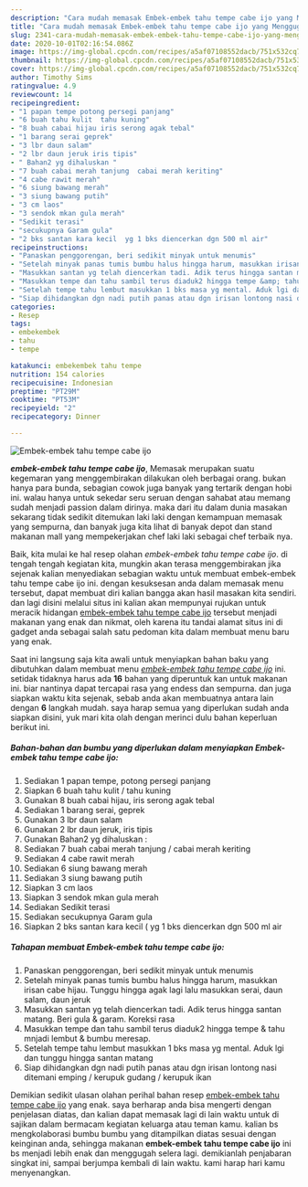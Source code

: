 ```yaml
---
description: "Cara mudah memasak Embek-embek tahu tempe cabe ijo yang Menggugah Selera"
title: "Cara mudah memasak Embek-embek tahu tempe cabe ijo yang Menggugah Selera"
slug: 2341-cara-mudah-memasak-embek-embek-tahu-tempe-cabe-ijo-yang-menggugah-selera
date: 2020-10-01T02:16:54.086Z
image: https://img-global.cpcdn.com/recipes/a5af07108552dacb/751x532cq70/embek-embek-tahu-tempe-cabe-ijo-foto-resep-utama.jpg
thumbnail: https://img-global.cpcdn.com/recipes/a5af07108552dacb/751x532cq70/embek-embek-tahu-tempe-cabe-ijo-foto-resep-utama.jpg
cover: https://img-global.cpcdn.com/recipes/a5af07108552dacb/751x532cq70/embek-embek-tahu-tempe-cabe-ijo-foto-resep-utama.jpg
author: Timothy Sims
ratingvalue: 4.9
reviewcount: 14
recipeingredient:
- "1 papan tempe potong persegi panjang"
- "6 buah tahu kulit  tahu kuning"
- "8 buah cabai hijau iris serong agak tebal"
- "1 barang serai geprek"
- "3 lbr daun salam"
- "2 lbr daun jeruk iris tipis"
- " Bahan2 yg dihaluskan "
- "7 buah cabai merah tanjung  cabai merah keriting"
- "4 cabe rawit merah"
- "6 siung bawang merah"
- "3 siung bawang putih"
- "3 cm laos"
- "3 sendok mkan gula merah"
- "Sedikit terasi"
- "secukupnya Garam gula"
- "2 bks santan kara kecil  yg 1 bks diencerkan dgn 500 ml air"
recipeinstructions:
- "Panaskan penggorengan, beri sedikit minyak untuk menumis"
- "Setelah minyak panas tumis bumbu halus hingga harum, masukkan irisan cabe hijau. Tunggu hingga agak lagi lalu masukkan serai, daun salam, daun jeruk"
- "Masukkan santan yg telah diencerkan tadi. Adik terus hingga santan matang. Beri gula &amp; garam. Koreksi rasa"
- "Masukkan tempe dan tahu sambil terus diaduk2 hingga tempe &amp; tahu mnjadi lembut &amp; bumbu meresap."
- "Setelah tempe tahu lembut masukkan 1 bks masa yg mental. Aduk lgi dan tunggu hingga santan matang"
- "Siap dihidangkan dgn nadi putih panas atau dgn irisan lontong nasi ditemani emping / kerupuk gudang / kerupuk ikan"
categories:
- Resep
tags:
- embekembek
- tahu
- tempe

katakunci: embekembek tahu tempe 
nutrition: 154 calories
recipecuisine: Indonesian
preptime: "PT29M"
cooktime: "PT53M"
recipeyield: "2"
recipecategory: Dinner

---
```



![Embek-embek tahu tempe cabe ijo](https://img-global.cpcdn.com/recipes/a5af07108552dacb/751x532cq70/embek-embek-tahu-tempe-cabe-ijo-foto-resep-utama.jpg)

<b><i>embek-embek tahu tempe cabe ijo</i></b>, Memasak merupakan suatu kegemaran yang menggembirakan dilakukan oleh berbagai orang. bukan hanya para bunda, sebagian cowok juga banyak yang tertarik dengan hobi ini. walau hanya untuk sekedar seru seruan dengan sahabat atau memang sudah menjadi passion dalam dirinya. maka dari itu dalam dunia masakan sekarang tidak sedikit ditemukan laki laki dengan kemampuan memasak yang sempurna, dan banyak juga kita lihat di banyak depot dan stand makanan mall yang mempekerjakan chef laki laki sebagai chef terbaik nya.



Baik, kita mulai ke hal resep olahan <i>embek-embek tahu tempe cabe ijo</i>. di tengah tengah kegiatan kita, mungkin akan terasa menggembirakan jika sejenak kalian menyediakan sebagian waktu untuk membuat embek-embek tahu tempe cabe ijo ini. dengan kesuksesan anda dalam memasak menu tersebut, dapat membuat diri kalian bangga akan hasil masakan kita sendiri. dan lagi disini melalui situs ini kalian akan mempunyai rujukan untuk meracik hidangan <u>embek-embek tahu tempe cabe ijo</u> tersebut menjadi makanan yang enak dan nikmat, oleh karena itu tandai alamat situs ini di gadget anda sebagai salah satu pedoman kita dalam membuat menu baru yang enak.


Saat ini langsung saja kita awali untuk menyiapkan bahan baku yang dibutuhkan dalam membuat menu <u><i>embek-embek tahu tempe cabe ijo</i></u> ini. setidak tidaknya harus ada <b>16</b> bahan yang diperuntuk kan untuk makanan ini. biar nantinya dapat tercapai rasa yang endess dan sempurna. dan juga siapkan waktu kita sejenak, sebab anda akan membuatnya antara lain dengan <b>6</b> langkah mudah. saya harap semua yang diperlukan sudah anda siapkan disini, yuk mari kita olah dengan merinci dulu bahan keperluan berikut ini.

<!--inarticleads1-->

##### Bahan-bahan dan bumbu yang diperlukan dalam menyiapkan Embek-embek tahu tempe cabe ijo:

1. Sediakan 1 papan tempe, potong persegi panjang
1. Siapkan 6 buah tahu kulit / tahu kuning
1. Gunakan 8 buah cabai hijau, iris serong agak tebal
1. Sediakan 1 barang serai, geprek
1. Gunakan 3 lbr daun salam
1. Gunakan 2 lbr daun jeruk, iris tipis
1. Gunakan  Bahan2 yg dihaluskan :
1. Sediakan 7 buah cabai merah tanjung / cabai merah keriting
1. Sediakan 4 cabe rawit merah
1. Sediakan 6 siung bawang merah
1. Sediakan 3 siung bawang putih
1. Siapkan 3 cm laos
1. Siapkan 3 sendok mkan gula merah
1. Sediakan Sedikit terasi
1. Sediakan secukupnya Garam gula
1. Siapkan 2 bks santan kara kecil ( yg 1 bks diencerkan dgn 500 ml air




<!--inarticleads2-->

##### Tahapan membuat Embek-embek tahu tempe cabe ijo:

1. Panaskan penggorengan, beri sedikit minyak untuk menumis
1. Setelah minyak panas tumis bumbu halus hingga harum, masukkan irisan cabe hijau. Tunggu hingga agak lagi lalu masukkan serai, daun salam, daun jeruk
1. Masukkan santan yg telah diencerkan tadi. Adik terus hingga santan matang. Beri gula &amp; garam. Koreksi rasa
1. Masukkan tempe dan tahu sambil terus diaduk2 hingga tempe &amp; tahu mnjadi lembut &amp; bumbu meresap.
1. Setelah tempe tahu lembut masukkan 1 bks masa yg mental. Aduk lgi dan tunggu hingga santan matang
1. Siap dihidangkan dgn nadi putih panas atau dgn irisan lontong nasi ditemani emping / kerupuk gudang / kerupuk ikan




Demikian sedikit ulasan olahan perihal bahan resep <u>embek-embek tahu tempe cabe ijo</u> yang enak. saya berharap anda bisa mengerti dengan penjelasan diatas, dan kalian dapat memasak lagi di lain waktu untuk di sajikan dalam bermacam kegiatan keluarga atau teman kamu. kalian bs mengkolaborasi bumbu bumbu yang ditampilkan diatas sesuai dengan keinginan anda, sehingga makanan <b>embek-embek tahu tempe cabe ijo</b> ini bs menjadi lebih enak dan menggugah selera lagi. demikianlah penjabaran singkat ini, sampai berjumpa kembali di lain waktu. kami harap hari kamu menyenangkan.
